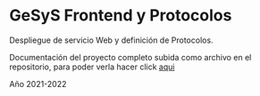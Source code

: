 # GeSyS Frontend y Protocolos

Despliegue de servicio Web y definición de Protocolos.


Documentación del proyecto completo subida como archivo en el repositorio, para poder verla hacer click [aqui](https://github.com/PTIN2022/GeSyS-Front/blob/main/Docu%20Sprint%206%20GeSys_compressed.pdf)


Año 2021-2022
